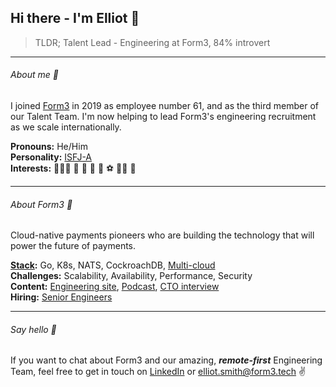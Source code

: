 ## Hi there - I'm Elliot 👋

>TLDR; Talent Lead - Engineering at Form3, 84% introvert
___

###### About me 👨<br>

I joined [Form3](https://www.form3.tech/payment-platform) in 2019 as employee number 61, and as the third member of our Talent Team. I'm now helping to lead Form3's engineering recruitment as we scale internationally. 

**Pronouns:** He/Him<br>
**Personality:** [ISFJ-A](https://www.16personalities.com/isfj-personality)<br>
**Interests:** 👨‍👩‍👧 🐶 🌿 🦉 📸 ⚽ 🤼‍♂️ 🎥 
___

###### About Form3 🦄<br>

Cloud-native payments pioneers who are building the technology that will power the future of payments. 

**[Stack](https://stackshare.io/form3/main):** Go, K8s, NATS, CockroachDB, [Multi-cloud](https://www.youtube.com/watch?v=fGbWgo6p0XQ)<br>
**Challenges:** Scalability, Availability, Performance, Security<br>
**Content:** [Engineering site](https://www.form3.tech/engineering), [Podcast](https://techpodcast.form3.tech/), [CTO interview](https://medium.com/tech-captains/cto-interview-steve-cook-revolutionising-the-banking-infrastructure-4f92830e2441)<br>
**Hiring:** [Senior Engineers](https://www.form3.tech/careers/vacancies?jobCategory=Engineering)
___

###### Say hello 💬
If you want to chat about Form3 and our amazing, ***remote-first*** Engineering Team, feel free to get in touch on [LinkedIn](https://www.linkedin.com/in/elliotsmithform3/) or elliot.smith@form3.tech ✌️

<!--
**elliot-smith-form3/elliot-smith-form3** is a ✨ _special_ ✨ repository because its `README.md` (this file) appears on your GitHub profile.

Here are some ideas to get you started:

- 🔭 I’m currently working on ...
- 🌱 I’m currently learning ...
- 👯 I’m looking to collaborate on ...
- 🤔 I’m looking for help with ...
- 💬 Ask me about ...
- 📫 How to reach me: ...
- 😄 Pronouns: ...
- ⚡ Fun fact: ...
-->
